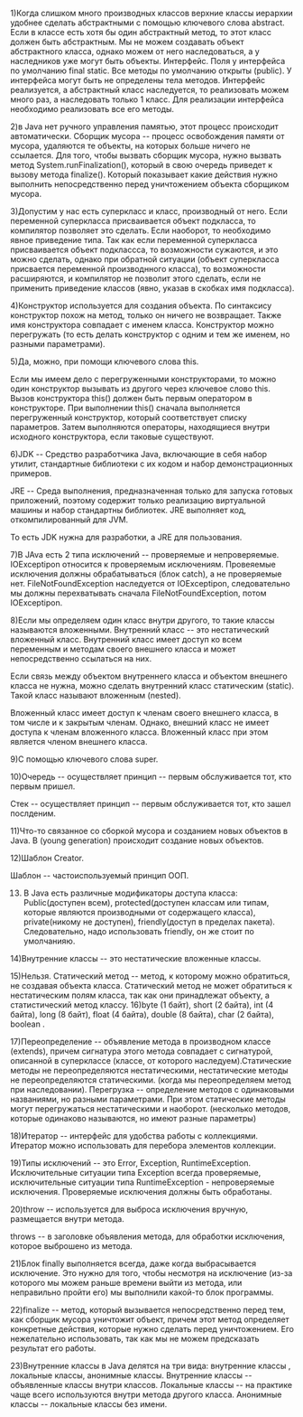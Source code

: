 1)Когда слишком много производных классов верхние классы иерархии удобнее сделать абстрактными с помощью ключевого слова abstract. 
Если в классе есть хотя бы один абстрактный метод, то этот класс должен быть абстрактным. Мы не можем создавать объект абстрактного класса, однако можем от него наследоваться, а у наследников уже могут быть объекты.
Интерфейс. Поля у интерфейса по умолчанию  final static. Все методы по умолчанию открыты (public). У интерфейса могут быть не определены тела методов. Интерфейс реализуется, а абстрактный класс наследуется, то реализовать можем много раз, а наследовать только 1 класс.
Для реализации интерфейса необходимо реализовать все его методы.

2)в Java нет ручного управления памятью, этот процесс происходит автоматически.
Сборщик мусора -- процесс освобождения памяти от мусора, удаляются те объекты, на которых больше ничего не ссылается.
Для того, чтобы вызвать сборщик мусора, нужно вызвать метод System.runFinalization(), который в свою очередь приведет к вызову метода finalize(). Который показывает какие действия нужно выполнить непосредственно перед уничтожением объекта сборщиком мусора.

3)Допустим у нас есть суперкласс и класс, производный от него. Если переменной суперкласса присваивается объект подкласса, то компилятор позволяет это сделать. Если наоборот, то необходимо явное приведение типа. Так как если переменной суперкласса присваивается объект подклассса, то возможности сужаются, и это можно сделать, однако при обратной ситуации (объект суперкласса присвается переменной производнного класса), то возможности расширяются, и компилятор не позволит этого сделать, если не применить приведение классов (явно, указав в скобках имя подкласса).

4)Конструктор используется для создания объекта. По синтаксису конструктор похож на метод, только он ничего не возвращает. Также имя конструктора совпадает с именем класса.
Конструктор можно перегружать (то есть делать конструктор с одним и тем же именем, но разными  параметрами).

5)Да, можно, при помощи ключевого слова this.

Если мы имеем дело с перегруженными конструкторами, то можно один конструктор вызывать из другого через ключевое слово this.  Вызов конструктора this() должен быть первым оператором в конструкторе. При выполнении this() сначала выполняется перегруженный конструктор, который соответствует списку параметров. Затем выполняются операторы, находящиеся внутри исходного конструктора, если таковые существуют.

6)JDK -- Средство разработчика Java, включающие в себя набор утилит, стандартные библиотеки с их кодом и набор демонстрационных примеров.

JRE -- Среда выполнения, предназначенная только для запуска готовых приложений, поэтому содержит только реализацию виртуальной машины и набор стандартны библиотек. JRE
выполняет код, откомпилированный для JVM.

То есть JDK нужна для разработки, а  JRE для пользования.

7)В JAva есть 2 типа исключений -- проверяемые и непроверяемые. IOExceptipon относится к проверяемым исключениям. Провеяемые исключения должны обрабатываться (блок catch), а не проверяемые нет.
FileNotFoundException наследуется от IOExceptipon, следовательно мы должны перехватывать сначала FileNotFoundException, потом IOExceptipon.

8)Если мы определяем один класс внутри другого, то такие классы называются вложенными.
 Внутренний класс -- это нестатический вложенный класс. Внутренний класс имеет доступ ко всем переменным и методам своего внешнего класса и может непосредственно ссылаться на них. 
 
Если связь между объектом внутреннего класса и объектом внешнего класса не нужна, можно сделать внутренний класс статическим (static). Такой класс называют вложенным (nested).

Вложенный класс имеет доступ к членам своего внешнего класса, в том числе и к закрытым членам. Однако, внешний класс не имеет доступа к членам вложенного класса. Вложенный класс при этом является членом внешнего класса.

9)С помощью ключевого слова super.

10)Очередь -- осуществляет принцип --  первым обслуживается тот, кто первым пришел.

Стек -- осуществляет принцип -- первым обслуживается тот, кто зашел послденим.

11)Что-то связанное со сборкой мусора и созданием новых объектов в Java.
В (young generation) происходит создание новых объектов.

12)Шаблон Creator.

Шаблон -- частоиспользуемый принцип ООП.

13) В Java есть различные модификаторы доступа класса: Public(доступен всем), protected(доступен
классам или типам, которые являются производными от содержащего класса), private(никому не доступен), friendly(доступ в пределах пакета).
Следовательно, надо использовать friendly, он же стоит по умолчанияю.

14)Внутренние классы -- это нестатические вложенные классы.

15)Нельзя.
Статический метод -- метод, к которому можно обратиться, не создавая объекта класса.
Статический метод не может обратиться к нестатическим полям класса, так как они принадлежат объекту, а статистический метод классу.
16)byte (1 байт), short (2 байта), int (4 байта), long (8 байт), float (4 байта), double (8 байта), char (2 байта), boolean .

17)Переопределение -- объявление метода в производном классе (extends), причем сигнатура этого метода совпадает с сигнатурой, описанной в суперклассе (классе, от которого наследуем).Статические методы не переопределяются нестатическими, нестатические методы не переопределяются
статическими.  (когда мы переопределяем метод при наследовании).
Перегрузка -- определение методов с одинаковыми названиями, но разными параметрами. При этом статические методы могут перегружаться нестатическими и наоборот. (несколько методов, которые одинаково называются, но имеют разные параметры)

18)Итератор -- интерфейс для удобства работы с коллекциями. Итератор можно использовать для перебора элементов коллекции.

19)Типы исключений -- это Error, Exception, RuntimeException. Исключительные ситуации типа
Exception всегда проверяемые, исключительные ситуации типа RuntimeException -
непроверяемые исключения. Проверяемые исключения должны быть обработаны.

20)throw -- используется для выброса исключения вручную, размещается внутри метода.

throws -- в заголовке объявления метода, для обработки исключения, которое выброшено из метода.

21)Блок finally выполняется всегда, даже когда выбрасывается исключение. Это нужно для того, чтобы несмотря на исключение (из-за которого мы можем раньше времени выйти из метода, или неправильно пройти его) мы выполнили какой-то блок программы.

22)finalize -- метод, который вызывается непосредственно перед тем, как сборщик мусора уничтожит объект, причем этот метод определяет конкретные действия, которые нужно сделать перед уничтожением. Его нежелательно использовать, так как мы не можем предсказать результат его работы.

23)Внутренние классы в Java делятся на три вида: внутренние классы , локальные классы, анонимные классы.
Внутренние классы -- объявленные классы внутри классов.
Локальные классы --  на практике чаще всего используются внутри метода другого класса.
Анонимные классы -- локальные классы без имени.
